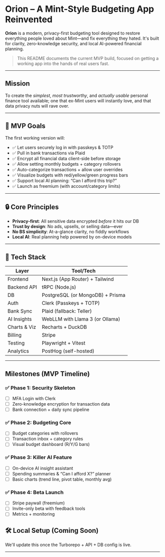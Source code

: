 # Orion – A Mint-Style Budgeting App Reinvented

**Orion** is a modern, privacy-first budgeting tool designed to restore everything people loved about Mint—and fix everything they hated. It's built for clarity, zero-knowledge security, and local AI-powered financial planning.

> This README documents the current MVP build, focused on getting a working app into the hands of real users fast.

---

## **Mission**

To create the *simplest*, *most trustworthy*, and *actually usable* personal finance tool available; one that ex-Mint users will instantly love, and that data privacy nuts will rave over.

---

## 🧪 MVP Goals

The first working version will:
- ✅ Let users securely log in with passkeys & TOTP
- ✅ Pull in bank transactions via Plaid
- ✅ Encrypt all financial data client-side before storage
- ✅ Allow setting monthly budgets + category rollovers
- ✅ Auto-categorize transactions + allow user overrides
- ✅ Visualize budgets with red/yellow/green progress bars
- ✅ Support local AI planning: “Can I afford this trip?”
- ✅ Launch as freemium (with account/category limits)

---

## 🔒 Core Principles

- **Privacy-first**: All sensitive data encrypted *before* it hits our DB
- **Trust by design**: No ads, upsells, or selling data—ever
- **No BS simplicity**: At-a-glance clarity, no fiddly workflows
- **Local AI**: Real planning help powered by on-device models

---

## 🧱 Tech Stack

| Layer            | Tool/Tech                        |
|------------------|----------------------------------|
| Frontend         | Next.js (App Router) + Tailwind  |
| Backend API      | tRPC (Node.js)                   |
| DB               | PostgreSQL (or MongoDB) + Prisma |
| Auth             | Clerk (Passkeys + TOTP)          |
| Bank Sync        | Plaid (fallback: Teller)         |
| AI Insights      | WebLLM with Llama 3 (or Ollama)  |
| Charts & Viz     | Recharts + DuckDB                |
| Billing          | Stripe                           |
| Testing          | Playwright + Vitest              |
| Analytics        | PostHog (self-hosted)            |

---

## **Milestones (MVP Timeline)**

### ✅ Phase 1: Security Skeleton

- [ ] MFA Login with Clerk
- [ ] Zero-knowledge encryption for transaction data
- [ ] Bank connection + daily sync pipeline

### ✅ Phase 2: Budgeting Core

- [ ] Budget categories with rollovers
- [ ] Transaction inbox + category rules
- [ ] Visual budget dashboard (R/Y/G bars)

### ✅ Phase 3: Killer AI Feature

- [ ] On-device AI insight assistant
- [ ] Spending summaries & “Can I afford X?” planner
- [ ] Basic charts (trend line, pivot table, monthly avg)

### ✅ Phase 4: Beta Launch

- [ ] Stripe paywall (freemium)
- [ ] Invite-only beta with feedback tools
- [ ] Metrics + monitoring

## 🛠 Local Setup (Coming Soon)

We'll update this once the Turborepo + API + DB config is live.

---

